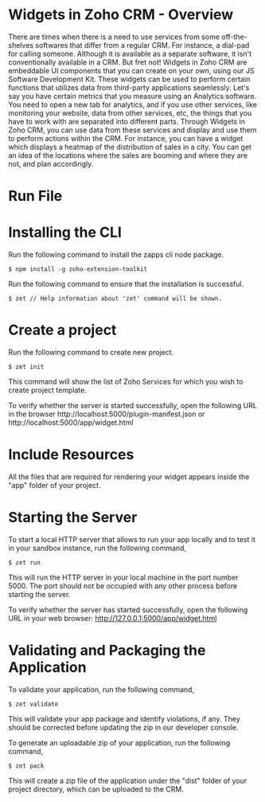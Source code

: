 # Widgets in Zoho CRM - Overview 
There are times when there is a need to use services from some off-the-shelves softwares that differ from a regular CRM. For instance, a dial-pad for calling someone. Although it is available as a separate software, it isn't conventionally available in a CRM. But fret not! Widgets in Zoho CRM are embeddable UI components that you can create on your own, using our JS Software Development Kit. These widgets can be used to perform certain functions that utilizes data from third-party applications seamlessly.  Let's say you have certain metrics that you measure using an Analytics software. You need to open a new tab for analytics, and if you use other services, like monitoring your website, data from other services, etc, the things that you have to work with are separated into different parts. Through Widgets in Zoho CRM, you can use data from these services and display and use them to perform actions within the CRM. For instance, you can have a widget which displays a heatmap of the distribution of sales in a city. You can get an idea of the locations where the sales are booming and where they are not, and plan accordingly.

# Run File

# Installing the CLI

Run the following command to install the zapps cli node package.

```
$ npm install -g zoho-extension-toolkit
```

Run the following command to ensure that the installation is successful.

```
$ zet // Help information about 'zet' command will be shown.
```

# Create a project

Run the following command to create new project.

```
$ zet init
```

This command will show the list of Zoho Services for which you wish to create project template.

To verify whether the server is started successfully, open the following URL in the browser http://localhost:5000/plugin-manifest.json or http://localhost:5000/app/widget.html

# Include Resources
All the files that are required for rendering your widget appears inside the "app" folder of your project.

# Starting the Server
To start a local HTTP server that allows to run your app locally and to test it in your sandbox instance, run the following command,

```
$ zet run
```

This will run the HTTP server in your local machine in the port number 5000. The port should not be occupied with any other process before starting the server.

To verify whether the server has started successfully, open the following URL in your web browser:
http://127.0.0.1:5000/app/widget.html

# Validating and Packaging the Application
To validate your application, run the following command,

```
$ zet validate
```

This will validate your app package and identify violations, if any. They should be corrected before updating the zip in our developer console.

To generate an uploadable zip of your application, run the following command,

```
$ zet pack
```

This will create a zip file of the application under the "dist" folder of your project directory, which can be uploaded to the CRM.
